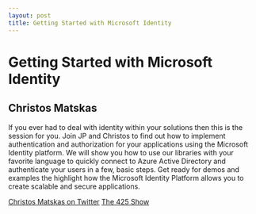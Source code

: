 ```yaml
---
layout: post
title: Getting Started with Microsoft Identity
---
```


# Getting Started with Microsoft Identity
## Christos Matskas

If you ever had to deal with identity within your solutions then this is the session for you. Join JP and Christos to find out how to implement authentication and authorization for your applications using the Microsoft Identity platform. We will show you how to use our libraries with your favorite language to quickly connect to Azure Active Directory and authenticate your users in a few, basic steps. Get ready for demos and examples the highlight how the Microsoft Identity Platform allows you to create scalable and secure applications.

[Christos Matskas on Twitter](https://twitter.com/ChristosMatskas)
[The 425 Show](https://dev.to/425show)

